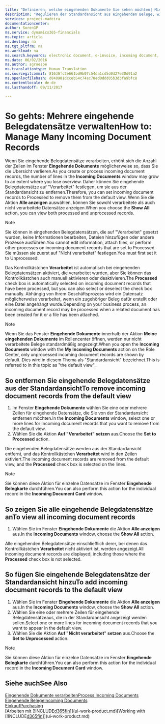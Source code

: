 ```yaml
---
title: "Definieren, welche eingehenden Dokumente Sie sehen möchten| Microsoft Docs"
description: "Regulieren der Standardansicht aus eingehenden Belege, wie Erechnungen, um die Übersicht verarbeiteten und nicht verarbeiteten Datensätzen zu verbessern."
services: project-madeira
documentationcenter: 
author: SorenGP
ms.service: dynamics365-financials
ms.topic: article
ms.devlang: na
ms.tgt_pltfrm: na
ms.workload: na
ms.search.keywords: electronic document, e-invoice, incoming document, OCR, ecommerce, document exchange, import invoice
ms.date: 06/02/2016
ms.author: sgroespe
ms.translationtype: Human Translation
ms.sourcegitcommit: 81636fc2e661bd9b07c54da1cd5d0d27e30d01a2
ms.openlocfilehash: d840981dcceb54c74ac70ed0ddd05b3d3fa9bfc8
ms.contentlocale: de-de
ms.lasthandoff: 09/11/2017

---
```

# <a name="how-to-manage-many-incoming-document-records"></a><span data-ttu-id="03363-103">So gehts: Mehrere eingehende Belegdatensätze verwalten</span><span class="sxs-lookup"><span data-stu-id="03363-103">How to: Manage Many Incoming Document Records</span></span>
<span data-ttu-id="03363-104">Wenn Sie eingehende Belegdatensätze verarbeiten, erhöht sich die Anzahl der Zeilen im Fenster **Eingehende Dokumente** möglicherweise so, dass Sie die Übersicht verlieren.</span><span class="sxs-lookup"><span data-stu-id="03363-104">As you create or process incoming document records, the number of lines in the **Incoming Documents** window may grow to an extent where you lose overview.</span></span> <span data-ttu-id="03363-105">Daher können Sie eingehende Belegdatensätze auf "Verarbeitet" festlegen, um sie aus der Standardansicht zu entfernen.</span><span class="sxs-lookup"><span data-stu-id="03363-105">Therefore, you can set incoming document records to Processed to remove them from the default view.</span></span> <span data-ttu-id="03363-106">Wenn Sie die Aktion **Alle anzeigen** auswählen, können Sie sowohl verarbeitete als auch nicht verarbeitete Datensätze anzeigen.</span><span class="sxs-lookup"><span data-stu-id="03363-106">When you choose the **Show All** action, you can view both processed and unprocessed records.</span></span>

> [!NOTE]  
>   <span data-ttu-id="03363-107">Sie können in eingehenden Belegdatensätzen, die auf "Verarbeitet" gesetzt wurden, keine Informationen bearbeiten, Dateien hinzufügen oder andere Prozesse ausführen.</span><span class="sxs-lookup"><span data-stu-id="03363-107">You cannot edit information, attach files, or perform other processes on incoming document records that are set to Processed.</span></span> <span data-ttu-id="03363-108">Sie müssen sie zuerst auf "Nicht verarbeitet" festlegen.</span><span class="sxs-lookup"><span data-stu-id="03363-108">You must first set it to Unprocessed.</span></span>

<span data-ttu-id="03363-109">Das Kontrollkästchen **Verarbeitet** ist automatisch bei eingehenden Belegdatensätzen aktiviert, die verarbeitet wurden, aber Sie können das Kontrollkästchen auch manuell aktivieren oder deaktivieren.</span><span class="sxs-lookup"><span data-stu-id="03363-109">The **Processed** check box is automatically selected on incoming document records that have been processed, but you can also select or deselect the check box manually.</span></span> <span data-ttu-id="03363-110">Abhängig von Ihrem Geschäftsprozess wird ein Datensatz möglicherweise verarbeitet, wenn ein zugehöriger Beleg dafür erstellt oder eine Datei angehängt wurde.</span><span class="sxs-lookup"><span data-stu-id="03363-110">Depending on your business process, an incoming document record may be processed when a related document has been created for it or a file has been attached.</span></span>

> [!NOTE]  
>   <span data-ttu-id="03363-111">Wenn Sie das Fenster **Eingehende Dokumente** innerhalb der Aktion **Meine eingehenden Dokumente** im Rollencenter öffnen, werden nur nicht verarbeitete Belege standardmäßig angezeigt.</span><span class="sxs-lookup"><span data-stu-id="03363-111">When you open the **Incoming Documents** window with the **My Incoming Documents** action on the Role Center, only unprocessed incoming document records are shown by default.</span></span> <span data-ttu-id="03363-112">Dies wird in diesem Thema als "Standardansicht" bezeichnet.</span><span class="sxs-lookup"><span data-stu-id="03363-112">This is referred to in this topic as "the default view".</span></span>

## <a name="to-remove-incoming-document-records-from-the-default-view"></a><span data-ttu-id="03363-113">So entfernen Sie eingehende Belegdatensätze aus der Standardansicht</span><span class="sxs-lookup"><span data-stu-id="03363-113">To remove incoming document records from the default view</span></span>
1. <span data-ttu-id="03363-114">Im Fenster **Eingehende Dokumente** wählen Sie eine oder mehrere Zeilen für eingehende Datensätze, die Sie von der Standardansicht entfernen möchten.</span><span class="sxs-lookup"><span data-stu-id="03363-114">In the **Incoming Documents** window, select one or more lines for incoming document records that you want to remove from the default view.</span></span>
2. <span data-ttu-id="03363-115">Wählen Sie die Aktion **Auf "Verarbeitet" setzen** aus.</span><span class="sxs-lookup"><span data-stu-id="03363-115">Choose the **Set to Processed** action.</span></span>

<span data-ttu-id="03363-116">Die eingehenden Belegdatensätze werden aus der Standardansicht entfernt, und das Kontrollkästchen **Verarbeitet** wird in den Zeilen aktiviert.</span><span class="sxs-lookup"><span data-stu-id="03363-116">The incoming document records are removed from the default view, and the **Processed** check box is selected on the lines.</span></span>

> [!NOTE]  
>   <span data-ttu-id="03363-117">Sie können diese Aktion für einzelne Datensätze im Fenster **Eingehende Belegkarte** durchführen.</span><span class="sxs-lookup"><span data-stu-id="03363-117">You can also perform this action for the individual record in the **Incoming Document Card** window.</span></span>

## <a name="to-view-all-incoming-document-records"></a><span data-ttu-id="03363-118">So zeigen Sie alle eingehende Belegdatensätze an</span><span class="sxs-lookup"><span data-stu-id="03363-118">To view all incoming document records</span></span>
1. <span data-ttu-id="03363-119">Wählen Sie im Fenster **Eingehende Dokumente** die Aktion **Alle anzeigen** aus.</span><span class="sxs-lookup"><span data-stu-id="03363-119">In the **Incoming Documents** window, choose the **Show All** action.</span></span>

<span data-ttu-id="03363-120">Alle eingehenden Belegdatensätze einschließlich derer, bei denen das Kontrollkästchen **Verarbeitet** nicht aktiviert ist, werden angezeigt.</span><span class="sxs-lookup"><span data-stu-id="03363-120">All incoming document records are displayed, including those where the **Processed** check box is not selected.</span></span>

## <a name="to-add-incoming-document-records-to-the-default-view"></a><span data-ttu-id="03363-121">So fügen Sie eingehende Belegdatensätze der Standardansicht hinzu</span><span class="sxs-lookup"><span data-stu-id="03363-121">To add incoming document records to the default view</span></span>
1. <span data-ttu-id="03363-122">Wählen Sie im Fenster **Eingehende Dokumente** die Aktion **Alle anzeigen** aus.</span><span class="sxs-lookup"><span data-stu-id="03363-122">In the **Incoming Documents** window, choose the **Show All** action.</span></span>
2. <span data-ttu-id="03363-123">Wählen Sie eine oder mehrere Zeilen für eingehende Belegdatensätzeaus, die in der Standardansicht angezeigt werden sollen.</span><span class="sxs-lookup"><span data-stu-id="03363-123">Select one or more lines for incoming document records that you want to appear in the default view.</span></span>
3. <span data-ttu-id="03363-124">Wählen Sie die Aktion **Auf "Nicht verarbeitet" setzen** aus.</span><span class="sxs-lookup"><span data-stu-id="03363-124">Choose the **Set to Unprocessed** action.</span></span>  

> [!NOTE]  
>   <span data-ttu-id="03363-125">Sie können diese Aktion für einzelne Datensätze im Fenster **Eingehende Belegkarte** durchführen.</span><span class="sxs-lookup"><span data-stu-id="03363-125">You can also perform this action for the individual record in the **Incoming Document Card** window.</span></span>

## <a name="see-also"></a><span data-ttu-id="03363-126">Siehe auch</span><span class="sxs-lookup"><span data-stu-id="03363-126">See Also</span></span>
[<span data-ttu-id="03363-127">Eingehende Dokumente verarbeiten</span><span class="sxs-lookup"><span data-stu-id="03363-127">Process Incoming Documents</span></span>](across-process-income-documents.md)  
[<span data-ttu-id="03363-128">Eingehende Belege</span><span class="sxs-lookup"><span data-stu-id="03363-128">Incoming Documents</span></span>](across-income-documents.md)  
[<span data-ttu-id="03363-129">Einkauf</span><span class="sxs-lookup"><span data-stu-id="03363-129">Purchasing</span></span>](purchasing-manage-purchasing.md)  
<span data-ttu-id="03363-130">[Arbeiten mit [!INCLUDE[d365fin](includes/d365fin_md.md)]](ui-work-product.md)</span><span class="sxs-lookup"><span data-stu-id="03363-130">[Working with [!INCLUDE[d365fin](includes/d365fin_md.md)]](ui-work-product.md)</span></span>

